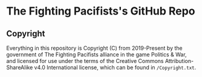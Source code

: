 # The Fighting Pacifists's GitHub Repo

## Copyright
Everything in this repository is Copyright (C) from 2019-Present by the
government of The Fighting Pacifists alliance in the game Politics &
War, and licensed for use under the terms of the Creative Commons
Attribution-ShareAlike v4.0 International license, which can be found
in `/Copyright.txt`.

